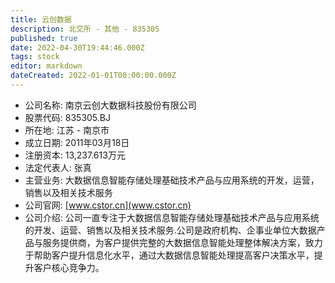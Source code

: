 ```yaml
---
title: 云创数据
description: 北交所 - 其他 - 835305
published: true
date: 2022-04-30T19:44:46.000Z
tags: stock
editor: markdown
dateCreated: 2022-01-01T00:00:00.000Z
---
```


- 公司名称: 南京云创大数据科技股份有限公司
- 股票代码: 835305.BJ
- 所在地: 江苏 - 南京市
- 成立日期: 2011年03月18日
- 注册资本: 13,237.613万元
- 法定代表人: 张真
- 主营业务: 大数据信息智能存储处理基础技术产品与应用系统的开发，运营，销售以及相关技术服务
- 公司官网: [www.cstor.cn](www.cstor.cn)
- 公司介绍: 公司一直专注于大数据信息智能存储处理基础技术产品与应用系统的开发、运营、销售以及相关技术服务.公司是政府机构、企事业单位大数据产品与服务提供商，为客户提供完整的大数据信息智能处理整体解决方案，致力于帮助客户提升信息化水平，通过大数据信息智能处理提高客户决策水平，提升客户核心竞争力。


